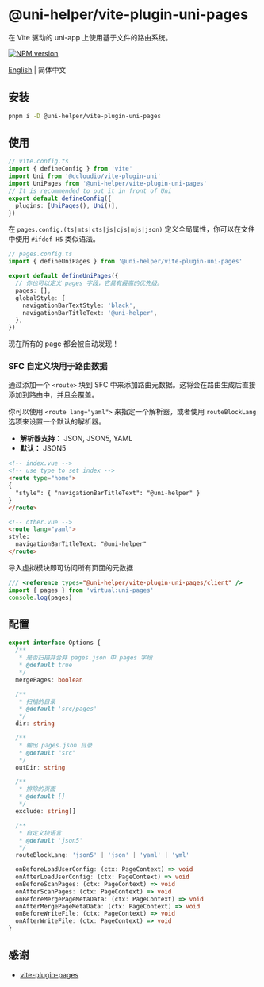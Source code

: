 # @uni-helper/vite-plugin-uni-pages

在 Vite 驱动的 uni-app 上使用基于文件的路由系统。

<a href="https://www.npmjs.com/package/@uni-helper/vite-plugin-uni-pages"><img src="https://img.shields.io/npm/v/@uni-helper/vite-plugin-uni-pages" alt="NPM version"></a></p>

[English](./README.md) | 简体中文

## 安装

```bash
pnpm i -D @uni-helper/vite-plugin-uni-pages
```

## 使用

```ts
// vite.config.ts
import { defineConfig } from 'vite'
import Uni from '@dcloudio/vite-plugin-uni'
import UniPages from '@uni-helper/vite-plugin-uni-pages'
// It is recommended to put it in front of Uni
export default defineConfig({
  plugins: [UniPages(), Uni()],
})
```

在 `pages.config.(ts|mts|cts|js|cjs|mjs|json)` 定义全局属性，你可以在文件中使用 `#ifdef H5` 类似语法。

```ts
// pages.config.ts
import { defineUniPages } from '@uni-helper/vite-plugin-uni-pages'

export default defineUniPages({
  // 你也可以定义 pages 字段，它具有最高的优先级。
  pages: [],
  globalStyle: {
    navigationBarTextStyle: 'black',
    navigationBarTitleText: '@uni-helper',
  },
})
```

现在所有的 page 都会被自动发现！

### SFC 自定义块用于路由数据

通过添加一个 `<route>` 块到 SFC 中来添加路由元数据。这将会在路由生成后直接添加到路由中，并且会覆盖。

你可以使用 `<route lang="yaml">` 来指定一个解析器，或者使用 `routeBlockLang` 选项来设置一个默认的解析器。

- **解析器支持：** JSON, JSON5, YAML
- **默认：** JSON5

```html
<!-- index.vue -->
<!-- use type to set index -->
<route type="home">
{
  "style": { "navigationBarTitleText": "@uni-helper" }
}
</route>

<!-- other.vue -->
<route lang="yaml">
style:
  navigationBarTitleText: "@uni-helper"
</route>
```

导入虚拟模块即可访问所有页面的元数据

```ts
/// <reference types="@uni-helper/vite-plugin-uni-pages/client" />
import { pages } from 'virtual:uni-pages'
console.log(pages)
```

## 配置

```ts
export interface Options {
  /**
   * 是否扫描并合并 pages.json 中 pages 字段
   * @default true
   */
  mergePages: boolean

  /**
   * 扫描的目录
   * @default 'src/pages'
   */
  dir: string

  /**
   * 输出 pages.json 目录
   * @default "src"
   */
  outDir: string

  /**
   * 排除的页面
   * @default []
   */
  exclude: string[]

  /**
   * 自定义块语言
   * @default 'json5'
   */
  routeBlockLang: 'json5' | 'json' | 'yaml' | 'yml'

  onBeforeLoadUserConfig: (ctx: PageContext) => void
  onAfterLoadUserConfig: (ctx: PageContext) => void
  onBeforeScanPages: (ctx: PageContext) => void
  onAfterScanPages: (ctx: PageContext) => void
  onBeforeMergePageMetaData: (ctx: PageContext) => void
  onAfterMergePageMetaData: (ctx: PageContext) => void
  onBeforeWriteFile: (ctx: PageContext) => void
  onAfterWriteFile: (ctx: PageContext) => void
}
```

## 感谢

- [vite-plugin-pages](https://github.com/hannoeru/vite-plugin-pages.git)
